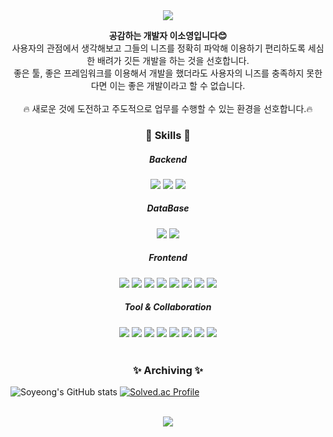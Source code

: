 <div class="container" align=center>
  <img src="https://capsule-render.vercel.app/api?type=waving&color=0583D2&height=300&section=header&text=Soyeong's%20GitHub&desc=welcome🖐&descAlign=50&descAlignY=30&fontSize=80&fontColor=ffffff" />
</div>

  <p align=center><b>공감하는 개발자 이소영입니다😊</b><br />
  사용자의 관점에서 생각해보고 그들의 니즈를 정확히 파악해 이용하기 편리하도록 세심한 배려가 깃든 개발을 하는 것을 선호합니다. <br />
  좋은 툴, 좋은 프레임워크를 이용해서 개발을 했더라도 사용자의 니즈를 충족하지 못한다면 이는 좋은 개발이라고 할 수 없습니다. <br />
  <br />
  🔥 새로운 것에 도전하고 주도적으로 업무를 수행할 수 있는 환경을 선호합니다.🔥</p>



<div align=center>
  <h3>📌 Skills 📌</h3>
  <h5>Backend</h5>

  <img src="https://img.shields.io/badge/java-007396?style=for-the-badge&logo=java&logoColor=white">
  <img src="https://img.shields.io/badge/spring-6DB33F?style=for-the-badge&logo=spring&logoColor=white">
  <img src="https://img.shields.io/badge/springboot-6DB33F?style=for-the-badge&logo=springboot&logoColor=white">
  <br />

  <h5>DataBase</h5>

  <img src="https://img.shields.io/badge/mysql-4479A1?style=for-the-badge&logo=mysql&logoColor=white">
  <img src="https://img.shields.io/badge/mariaDB-003545?style=for-the-badge&logo=mariaDB&logoColor=white">
  <br />


  <h5>Frontend</h5>

  <img src="https://img.shields.io/badge/html5-E34F26?style=for-the-badge&logo=html5&logoColor=white">
  <img src="https://img.shields.io/badge/css-1572B6?style=for-the-badge&logo=css3&logoColor=white">
  <img src="https://img.shields.io/badge/javascript-F7DF1E?style=for-the-badge&logo=javascript&logoColor=black">
  <img src="https://img.shields.io/badge/jQuery-0769AD?style=for-the-badge&logo=jQuery&logoColor=white">
  <img src="https://img.shields.io/badge/vue.js-4FC08D?style=for-the-badge&logo=vue.js&logoColor=white">
  <img src="https://img.shields.io/badge/bootstrap-7952B3?style=for-the-badge&logo=bootstrap&logoColor=white">
  <img src="https://img.shields.io/badge/apache tomcat-F8DC75?style=for-the-badge&logo=apachetomcat&logoColor=white">
  <img src="https://img.shields.io/badge/Aframe-EF2D5E?style=for-the-badge&logo=Aframe&logoColor=white">
  <br />

  <h5>Tool & Collaboration</h5>

  <img src="https://img.shields.io/badge/Eclipse-2C2255?style=for-the-badge&logo=Eclipse&logoColor=white">
  <img src="https://img.shields.io/badge/Visual%20Studio%20Code-007ACC?style=for-the-badge&logo=Visual%20Studio%20Code&logoColor=white">
  <img src="https://img.shields.io/badge/github-181717?style=for-the-badge&logo=GitHub&logoColor=white">
  <img src="https://img.shields.io/badge/git-F05032?style=for-the-badge&logo=git&logoColor=white">
  <img src="https://img.shields.io/badge/Jira%20Software-0052CC?style=for-the-badge&logo=Jira%20Software&logoColor=white">
  <img src="https://img.shields.io/badge/Notion-000000?style=for-the-badge&logo=Notion&logoColor=white">
  <img src="https://img.shields.io/badge/Mattermost-0058CC?style=for-the-badge&logo=Mattermost&logoColor=white">
  <img src="https://img.shields.io/badge/Blender-F5792A?style=for-the-badge&logo=Blender&logoColor=white">
<br />
<br />
  <h3> ✨ Archiving ✨ </h3>
</div>

 ![Soyeong's GitHub stats](https://github-readme-stats.vercel.app/api?username=Soyeong4250&show_icons=true&theme=tokyonight)
 [![Solved.ac Profile](http://mazassumnida.wtf/api/v2/generate_badge?boj=th4250)](https://solved.ac/th4250)

<div align=center>
  <br />
  <img src="https://capsule-render.vercel.app/api?type=waving&color=0583D2&height=200&section=footer" />
</div>

